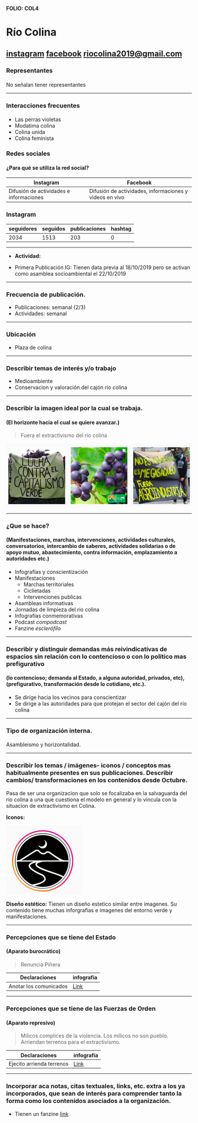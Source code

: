 #### FOLIO: COL4
# Río Colina

[instagram](https://www.instagram.com/rio.colina/)
[facebook](https://www.facebook.com/riocolinaong/)
<riocolina2019@gmail.com>
---

### Representantes
#### 
No señalan tener representantes

---
### Interacciones frecuentes
#### 
* Las perras violetas
* Modatima colina
* Colina unida
* Colina feminista

### Redes sociales
#### ¿Para qué se utiliza la red social?
| Instagram | Facebook | 
|---|---|
|Difusión de actividades e informaciones|Difusión de actividades, informaciones y videos en vivo|

### **Instagram**
| seguidores | seguidos | publicaciones | hashtag 
|---|---|---|---|
|2034|1513|203| 0

---

* **Actividad:**   

* Primera Publicación IG: Tienen data previa al 18/10/2019 pero se activan como asamblea socioambiental el 22/10/2019

---
### Frecuencia de publicación.

* Publicaciones: semanal (2/3)
* Actividades: semanal

---
### Ubicación
* Plaza de colina

---
### Describir temas de interés y/o trabajo
* Medioambiente
* Conservacion y valoración del cajón río colina

---
### Describir la imagen ideal por la cual se trabaja.
#### (El horizonte hacia el cual se quiere avanzar.)
> Fuera el extractivismo del río colina

![Imangen](Imagen2COL4.png)

---
### ¿Que se hace?
#### (Manifestaciones, marchas, intervenciones, actividades culturales, conversatorios, intercambio de saberes, actividades solidarias o de apoyo mutuo, abastecimiento, contra información, emplazamiento a autoridades etc.)
* Infografías y conscientización
* Manifestaciones
    * Marchas territoriales
    * Ciclietadas
    * Intervenciones publicas
* Asambleas informativas
* Jornadas de limpieza del rio colina
* Infografias conmemorativas
* Podcast *compodcast*
* Fanzine *esclerófilo*


---
### Describir y distinguir demandas más reivindicativas de espacios sin relación con lo contencioso o con lo político mas prefigurativo
#### (lo contencioso; demanda al Estado, a alguna autoridad, privados, etc), (prefigurativo, transformación desde lo cotidiano, etc.).
* Se dirige hacia los vecinos para conscientizar
* Se dirige a las autoridades para que protejan el sector del cajón del río colina

---
### Tipo de organización interna.
#### 
Asambleismo y horizontalidad.

---
### Describir los temas / imágenes- iconos / conceptos mas habitualmente presentes en sus publicaciones. Describir cambios/ transformaciones en los contenidos desde Octubre.
Pasa de ser una organizacion que solo se focalizaba en la salvaguarda del rio colina a una que cuestiona el modelo en general y lo vincula con la situacion de extractivismo en Colina.

**Iconos:**

![Imagen](Imagen1COL4.png)

**Diseño estético:**
Tienen un diseño estetico similar entre imagenes. Su contenido tiene muchas inforgrafias e imagenes del entorno verde y manifestaciones.

---
### Percepciones que se tiene del Estado
#### (Aparato burocrático)
> Renuncia Piñera

| Declaraciones | infografía | 
|---|---|
|Anotar los comunicados | [Link]() |

---
### Percepciones que se tiene de las Fuerzas de Orden
#### (Aparato represivo)
> Milicos complices de la violencia. Los milicos no son pueblo. Arriendan terrenos para el extractivismo.

| Declaraciones | infografía | 
|---|---|
|Ejecito arrienda terrenos| [Link](https://www.instagram.com/p/B4F-XR9BVtY/) |


---
### Incorporar aca notas, citas textuales, links, etc. extra a los ya incorporados, que sean de interés para comprender tanto la forma como los contenidos asociados a la organización.
* Tienen un fanzine [link](https://issuu.com/esclerofilo_riocolina/docs/escler_filo_6ta_edicion)